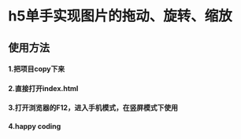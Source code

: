 # h5单手实现图片的拖动、旋转、缩放

## 使用方法
#### 1.把项目copy下来
#### 2.直接打开index.html
#### 3.打开浏览器的F12，进入手机模式，在竖屏模式下使用
#### 4.happy coding


